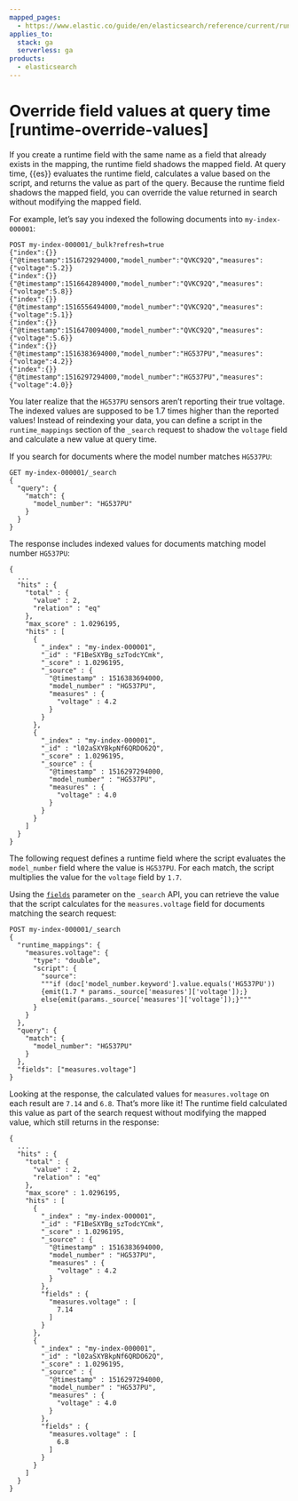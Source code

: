 ```yaml
---
mapped_pages:
  - https://www.elastic.co/guide/en/elasticsearch/reference/current/runtime-override-values.html
applies_to:
  stack: ga
  serverless: ga
products:
  - elasticsearch
---
```


# Override field values at query time [runtime-override-values]

If you create a runtime field with the same name as a field that already exists in the mapping, the runtime field shadows the mapped field. At query time, {{es}} evaluates the runtime field, calculates a value based on the script, and returns the value as part of the query. Because the runtime field shadows the mapped field, you can override the value returned in search without modifying the mapped field.

For example, let’s say you indexed the following documents into `my-index-000001`:

```console
POST my-index-000001/_bulk?refresh=true
{"index":{}}
{"@timestamp":1516729294000,"model_number":"QVKC92Q","measures":{"voltage":5.2}}
{"index":{}}
{"@timestamp":1516642894000,"model_number":"QVKC92Q","measures":{"voltage":5.8}}
{"index":{}}
{"@timestamp":1516556494000,"model_number":"QVKC92Q","measures":{"voltage":5.1}}
{"index":{}}
{"@timestamp":1516470094000,"model_number":"QVKC92Q","measures":{"voltage":5.6}}
{"index":{}}
{"@timestamp":1516383694000,"model_number":"HG537PU","measures":{"voltage":4.2}}
{"index":{}}
{"@timestamp":1516297294000,"model_number":"HG537PU","measures":{"voltage":4.0}}
```

You later realize that the `HG537PU` sensors aren’t reporting their true voltage. The indexed values are supposed to be 1.7 times higher than the reported values! Instead of reindexing your data, you can define a script in the `runtime_mappings` section of the `_search` request to shadow the `voltage` field and calculate a new value at query time.

If you search for documents where the model number matches `HG537PU`:

```console
GET my-index-000001/_search
{
  "query": {
    "match": {
      "model_number": "HG537PU"
    }
  }
}
```

The response includes indexed values for documents matching model number `HG537PU`:

```console-result
{
  ...
  "hits" : {
    "total" : {
      "value" : 2,
      "relation" : "eq"
    },
    "max_score" : 1.0296195,
    "hits" : [
      {
        "_index" : "my-index-000001",
        "_id" : "F1BeSXYBg_szTodcYCmk",
        "_score" : 1.0296195,
        "_source" : {
          "@timestamp" : 1516383694000,
          "model_number" : "HG537PU",
          "measures" : {
            "voltage" : 4.2
          }
        }
      },
      {
        "_index" : "my-index-000001",
        "_id" : "l02aSXYBkpNf6QRDO62Q",
        "_score" : 1.0296195,
        "_source" : {
          "@timestamp" : 1516297294000,
          "model_number" : "HG537PU",
          "measures" : {
            "voltage" : 4.0
          }
        }
      }
    ]
  }
}
```

The following request defines a runtime field where the script evaluates the `model_number` field where the value is `HG537PU`. For each match, the script multiplies the value for the `voltage` field by `1.7`.

Using the [`fields`](elasticsearch://reference/elasticsearch/rest-apis/retrieve-selected-fields.md) parameter on the `_search` API, you can retrieve the value that the script calculates for the `measures.voltage` field for documents matching the search request:

```console
POST my-index-000001/_search
{
  "runtime_mappings": {
    "measures.voltage": {
      "type": "double",
      "script": {
        "source":
        """if (doc['model_number.keyword'].value.equals('HG537PU'))
        {emit(1.7 * params._source['measures']['voltage']);}
        else{emit(params._source['measures']['voltage']);}"""
      }
    }
  },
  "query": {
    "match": {
      "model_number": "HG537PU"
    }
  },
  "fields": ["measures.voltage"]
}
```

Looking at the response, the calculated values for `measures.voltage` on each result are `7.14` and `6.8`. That’s more like it! The runtime field calculated this value as part of the search request without modifying the mapped value, which still returns in the response:

```console-result
{
  ...
  "hits" : {
    "total" : {
      "value" : 2,
      "relation" : "eq"
    },
    "max_score" : 1.0296195,
    "hits" : [
      {
        "_index" : "my-index-000001",
        "_id" : "F1BeSXYBg_szTodcYCmk",
        "_score" : 1.0296195,
        "_source" : {
          "@timestamp" : 1516383694000,
          "model_number" : "HG537PU",
          "measures" : {
            "voltage" : 4.2
          }
        },
        "fields" : {
          "measures.voltage" : [
            7.14
          ]
        }
      },
      {
        "_index" : "my-index-000001",
        "_id" : "l02aSXYBkpNf6QRDO62Q",
        "_score" : 1.0296195,
        "_source" : {
          "@timestamp" : 1516297294000,
          "model_number" : "HG537PU",
          "measures" : {
            "voltage" : 4.0
          }
        },
        "fields" : {
          "measures.voltage" : [
            6.8
          ]
        }
      }
    ]
  }
}
```


